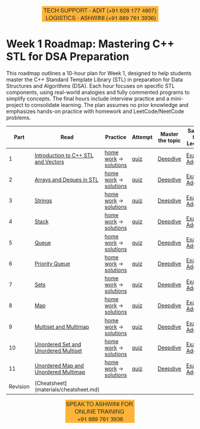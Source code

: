<div align="center">
  <img src="../static/support1.png" alt="Support Image">
</div>


# Week 1 Roadmap: Mastering C++ STL for DSA Preparation

This roadmap outlines a 10-hour plan for Week 1, designed to help students master the C++ Standard Template Library (STL) in preparation for Data Structures and Algorithms (DSA). Each hour focuses on specific STL components, using real-world analogies and fully commented programs to simplify concepts. The final hours include interview practice and a mini-project to consolidate learning. The plan assumes no prior knowledge and emphasizes hands-on practice with homework and LeetCode/NeetCode problems.

| Part | Read | Practice | Attempt | Master the topic | Samples from Leetcode |
|---|---|---|---|---|---|
| 1 | [Introduction to C++ STL and Vectors](materials/1_1.md) | [home work](materials/1_2.md) -> [solutions](materials/1_3.md)|[quiz](materials/1_4.md)|[Deepdive](materials/1_5.md)| [Example](materials/1_6.md), [Additional](materials/1_7.md) |
| 2 | [Arrays and Deques in STL](materials/2_1.md) | [home work](materials/2_2.md) -> [solutions](materials/2_3.md)|[quiz](materials/2_4.md)|[Deepdive](materials/2_5.md)| [Example](materials/2_6.md), [Additional](materials/2_7.md) |
| 3 | [Strings](materials/3_1.md) | [home work](materials/3_2.md) -> [solutions](materials/3_3.md)|[quiz](materials/3_4.md)|[Deepdive](materials/3_5.md)| [Example](materials/3_6.md), [Additional](materials/3_7.md) |
| 4 | [Stack](materials/4_1.md) | [home work](materials/4_2.md) -> [solutions](materials/4_3.md)|[quiz](materials/4_4.md)|[Deepdive](materials/4_5.md)| [Example](materials/4_6.md), [Additional](materials/4_7.md) |
| 5 | [Queue](materials/5_1.md) | [home work](materials/5_2.md) -> [solutions](materials/5_3.md)|[quiz](materials/5_4.md)|[Deepdive](materials/5_5.md)| [Example](materials/5_6.md), [Additional](materials/5_7.md) |
| 6 | [Priority Queue](materials/6_1.md) | [home work](materials/6_2.md) -> [solutions](materials/6_3.md)|[quiz](materials/6_4.md)|[Deepdive](materials/6_5.md)| [Example](materials/6_6.md), [Additional](materials/6_7.md) |
| 7 | [Sets](materials/7_1.md) | [home work](materials/7_2.md) -> [solutions](materials/7_3.md)|[quiz](materials/7_4.md)|[Deepdive](materials/7_5.md)| [Example](materials/7_6.md), [Additional](materials/7_7.md) |
| 8 | [Map](materials/8_1.md) | [home work](materials/8_2.md) -> [solutions](materials/8_3.md)|[quiz](materials/8_4.md)|[Deepdive](materials/8_5.md)| [Example](materials/8_6.md), [Additional](materials/8_7.md) |
| 9 | [Multiset and Multimap](materials/9_1.md) | [home work](materials/9_2.md) -> [solutions](materials/9_3.md)|[quiz](materials/9_4.md)|[Deepdive](materials/9_5.md)| [Example](materials/9_6.md), [Additional](materials/9_7.md) |
| 10 | [Unordered Set and Unordered Multiset](materials/10_1.md) | [home work](materials/10_2.md) -> [solutions](materials/10_3.md)|[quiz](materials/10_4.md)|[Deepdive](materials/10_5.md)| [Example](materials/10_6.md), [Additional](materials/10_7.md) |
| 11 | [Unordered Map and Unordered Multimap](materials/11_1.md) | [home work](materials/11_2.md) -> [solutions](materials/11_3.md)|[quiz](materials/11_4.md)|[Deepdive](materials/11_5.md)| [Example](materials/11_6.md), [Additional](materials/11_7.md) |
| Revision | [Cheatsheet] (materials/cheatsheet.md)| | | | |

<div align="center">
  <img src="../static/speak.png" alt="Support Image">
</div>
